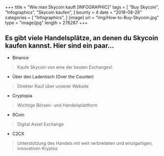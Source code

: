 +++
title = "Wie man Skycoin kauft [INFOGRAPHIC]"
tags = [
    "Buy Skycoin",
    "Infographics",
    "Skycoin kaufen",
]
bounty = 4
date = "2018-08-26"
categories = [
    "Infographics",
]
[image]
    url = "img/How-to-Buy-Skycoin.jpg"
    type = "image/jpg"
    length = 276287
+++

## Es gibt viele Handelsplätze, an denen du Skycoin kaufen kannst. Hier sind ein paar...

* Binance
> Kaufe Skycoin von eine der besten Exchanges!

* Über den Ladentisch (Over the Counter)
> Direkter Kauf über unserer Website

* Cryptopia
> Wichtige Börsen- und Handelsplattform

* 9Coin
> Digital Asset Exchange

* C2CX
> Unterstützung des Handels mit weit verbreiteten und einzigartigen, innovativen Kryptos
